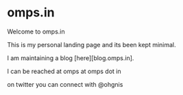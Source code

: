 # omps.in

Welcome to omps.in

This is my personal landing page and its been kept minimal.

I am maintaining a blog [here][blog.omps.in].

I can be reached at omps at omps dot in

on twitter you can connect with @ohgnis

